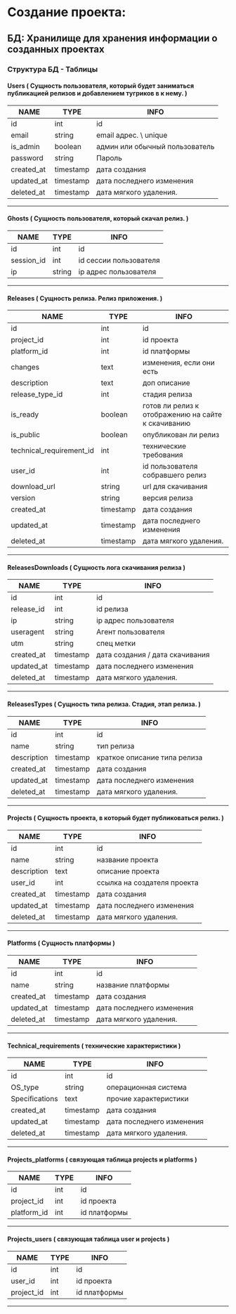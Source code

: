 # Создание проекта:

## БД: Хранилище для хранения информации о созданных проектах

### Структура БД - Таблицы

#### Users ( Сущность пользователя, который будет заниматься публикацией релизов и добавлением тугриков в к нему. )

| NAME       | TYPE      | INFO                           |
|------------|-----------|--------------------------------|
| id         | int       | id                             |
| email      | string    | email адрес. \ unique          |
| is_admin   | boolean   | админ или обычный пользователь |
| password   | string    | Пароль                         |
| created_at | timestamp | дата создания                  |
| updated_at | timestamp | дата последнего изменения      |
| deleted_at | timestamp | дата мягкого удаления.         |

---

#### Ghosts ( Сущность пользователя, который скачал релиз. )

| NAME       | TYPE   | INFO                   |
|------------|--------|------------------------|
| id         | int    | id                     |
| session_id | int    | id сессии пользователя |
| ip         | string | ip адрес пользователя  |

---

#### Releases ( Сущность релиза. Релиз приложения. )

| NAME                     | TYPE      | INFO                                               |
|--------------------------|-----------|----------------------------------------------------|
| id                       | int       | id                                                 |
| project_id               | int       | id проекта                                         |
| platform_id              | int       | id платформы                                       |
| changes                  | text      | изменения, если они есть                           |
| description              | text      | доп описание                                       |
| release_type_id          | int       | стадия релиза                                      |
| is_ready                 | boolean   | готов ли релиз к отображению на сайте к скачиванию |
| is_public                | boolean   | опубликован ли релиз                               |
| technical_requirement_id | int       | технические требования                             |
| user_id                  | int       | id пользователя собравшего релиз                   | 
| download_url             | string    | url для скачивания                                 | 
| version                  | string    | версия релиза                                      | 
| created_at               | timestamp | дата создания                                      | 
| updated_at               | timestamp | дата последнего изменения                          | 
| deleted_at               | timestamp | дата мягкого удаления.                             | 

---

#### ReleasesDownloads ( Сущность лога скачивания релиза )

| NAME        | TYPE      | INFO                            |
|-------------|-----------|---------------------------------|
| id          | int       | id                              |
| release_id  | int       | id релиза                       |
| ip          | string    | ip адрес пользователя           |
| useragent   | string    | Агент пользователя              |
| utm         | string    | спец метки                      |
| created_at  | timestamp | дата создания / дата скачивания |
| updated_at  | timestamp | дата последнего изменения       |
| deleted_at  | timestamp | дата мягкого удаления.          |

---

#### ReleasesTypes ( Сущность типа релиза. Стадия, этап релиза. )

| NAME        | TYPE      | INFO                         |
|-------------|-----------|------------------------------|
| id          | int       | id                           |
| name        | string    | тип релиза                   |
| description | timestamp | краткое описание типа релиза |
| created_at  | timestamp | дата создания                |
| updated_at  | timestamp | дата последнего изменения    |
| deleted_at  | timestamp | дата мягкого удаления.       |

---

#### Projects ( Сущность проекта, в который будет публиковаться релиз. )

| NAME        | TYPE      | INFO                        |
|-------------|-----------|-----------------------------|
| id          | int       | id                          |
| name        | string    | название проекта            |
| description | text      | описание проекта            |
| user_id     | int       | ссылка на создателя проекта |
| created_at  | timestamp | дата создания               |
| updated_at  | timestamp | дата последнего изменения   |
| deleted_at  | timestamp | дата мягкого удаления.      |

---

#### Platforms ( Сущность платформы )

| NAME       | TYPE      | INFO                      |
|------------|-----------|---------------------------|
| id         | int       | id                        |
| name       | string    | название платформы        |
| created_at | timestamp | дата создания             |
| updated_at | timestamp | дата последнего изменения |
| deleted_at | timestamp | дата мягкого удаления.    |

---

#### Technical_requirements ( технические характеристики )

| NAME           | TYPE      | INFO                      |
|----------------|-----------|---------------------------|
| id             | int       | id                        |
| OS_type        | string    | операционная система      |
| Specifications | text      | прочие характеристики     |
| created_at     | timestamp | дата создания             |
| updated_at     | timestamp | дата последнего изменения |
| deleted_at     | timestamp | дата мягкого удаления.    |

---

#### Projects_platforms ( связующая таблица projects и platforms )

| NAME        | TYPE | INFO         |
|-------------|------|--------------|
| id          | int  | id           |
| project_id  | int  | id проекта   |
| platform_id | int  | id платформы |

---

#### Projects_users ( связующая таблица user и projects )

| NAME       | TYPE | INFO         |
|------------|------|--------------|
| id         | int  | id           |
| user_id    | int  | id проекта   |
| project_id | int  | id платформы |

---
